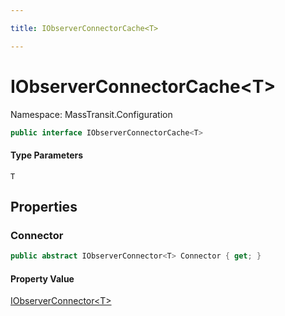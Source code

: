 ```yaml
---

title: IObserverConnectorCache<T>

---
```


# IObserverConnectorCache\<T\>

Namespace: MassTransit.Configuration

```csharp
public interface IObserverConnectorCache<T>
```

#### Type Parameters

`T`<br/>

## Properties

### **Connector**

```csharp
public abstract IObserverConnector<T> Connector { get; }
```

#### Property Value

[IObserverConnector\<T\>](../masstransit-configuration/iobserverconnector-1)<br/>
